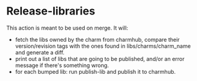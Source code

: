 # Release-libraries

This action is meant to be used on merge. It will:

- fetch the libs owned by the charm from charmhub, compare their version/revision tags with the ones found in libs/charms/charm_name and generate a diff.
- print out a list of libs that are going to be published, and/or an error message if there's something wrong.
- for each bumped lib: run publish-lib and publish it to charmhub.

